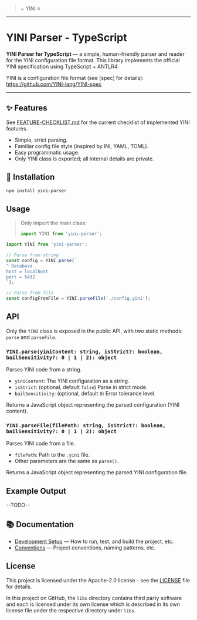>~ YINI  ≡
---
# YINI Parser - TypeScript

**YINI Parser for TypeScript** — a simple, human-friendly parser and reader for the YINI configuration file format. This library implements the official YINI specification using TypeScript + ANTLR4.

YINI is a configuration file format (see [spec] for details):
https://github.com/YINI-lang/YINI-spec

---

## ✨ Features
See [FEATURE-CHECKLIST.md](./FEATURE-CHECKLIST.md) for the current checklist of implemented YINI features.

- Simple, strict parsing.
- Familiar config file style (inspired by INI, YAML, TOML).
- Easy programmatic usage.
- Only YINI class is exported; all internal details are private.

## 🚀 Installation

```sh
npm install yini-parser
```

## Usage

> Only import the main class:
>
> ```ts
> import YINI from 'yini-parser';
> ```

```ts
import YINI from 'yini-parser';

// Parse from string
const config = YINI.parse(`
^ Database
host = localhost
port = 5432
`);

// Parse from file
const configFromFile = YINI.parseFile('./config.yini');
```

## API

Only the `YINI` class is exposed in the public API, with two static methods: `parse` and `parseFile`.

### `YINI.parse(yiniContent: string, isStrict?: boolean, bailSensitivity?: 0 | 1 | 2): object`

Parses YINI code from a string.  
- `yiniContent`: The YINI configuration as a string.
- `isStrict`: (optional, default `false`) Parse in strict mode.
- `bailSensitivity`: (optional, default `0`) Error tolerance level.

Returns a JavaScript object representing the parsed configuration (YINI content).

### `YINI.parseFile(filePath: string, isStrict?: boolean, bailSensitivity?: 0 | 1 | 2): object`

Parses YINI code from a file.
- `filePath`: Path to the `.yini` file.
- Other parameters are the same as `parse()`.

Returns a JavaScript object representing the parsed YINI configuration file.

## Example Output
--TODO--

## 📚 Documentation
- [Development Setup](./docs/Development%20Setup.md) — How to run, test, and build the project, etc.
- [Conventions](./docs/Conventions.md) — Project conventions, naming patterns, etc.

## License
This project is licensed under the Apache-2.0 license - see the [LICENSE](<./LICENSE>) file for details.

In this project on GitHub, the `libs` directory contains third party software and each is licensed under its own license which is described in its own license file under the respective directory under `libs`.
